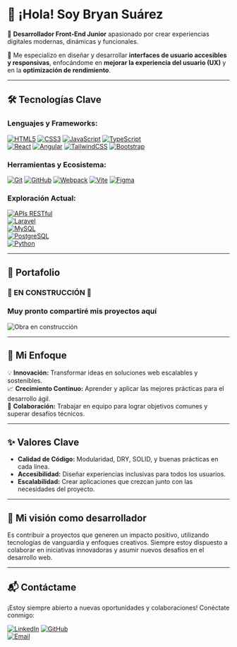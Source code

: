 # 👋 ¡Hola! Soy Bryan Suárez

🚀 **Desarrollador Front-End Junior** apasionado por crear experiencias digitales modernas, dinámicas y funcionales.

🎨 Me especializo en diseñar y desarrollar **interfaces de usuario accesibles y responsivas**, enfocándome en **mejorar la experiencia del usuario (UX)** y en la **optimización de rendimiento**.

---

## 🛠️ Tecnologías Clave

### Lenguajes y Frameworks:

[![HTML5](https://img.shields.io/badge/HTML5-orange?logo=html5)](https://html.spec.whatwg.org/) 
[![CSS3](https://img.shields.io/badge/CSS3-blue?logo=css3)](https://www.w3.org/TR/css3-roadmap/) 
[![JavaScript](https://img.shields.io/badge/JavaScript-yellow?logo=javascript)](https://developer.mozilla.org/en-US/docs/Web/JavaScript) 
[![TypeScript](https://img.shields.io/badge/TypeScript-blue?logo=typescript)](https://www.typescriptlang.org/)  
[![React](https://img.shields.io/badge/React-blue?logo=react)](https://reactjs.org/) 
[![Angular](https://img.shields.io/badge/Angular-red?logo=angular)](https://angular.io/) 
[![TailwindCSS](https://img.shields.io/badge/TailwindCSS-blue?logo=tailwindcss)](https://tailwindcss.com/) 
[![Bootstrap](https://img.shields.io/badge/Bootstrap-purple?logo=bootstrap)](https://getbootstrap.com/)  

### Herramientas y Ecosistema:

[![Git](https://img.shields.io/badge/Git-orange?logo=git)](https://git-scm.com/) 
[![GitHub](https://img.shields.io/badge/GitHub-black?logo=github)](https://github.com/) 
[![Webpack](https://img.shields.io/badge/Webpack-blue?logo=webpack)](https://webpack.js.org/) 
[![Vite](https://img.shields.io/badge/Vite-purple?logo=vite)](https://vitejs.dev/) 
[![Figma](https://img.shields.io/badge/Figma-black?logo=figma)](https://www.figma.com/)

### Exploración Actual:

[![APIs RESTful](https://img.shields.io/badge/APIs%20RESTful-blue?logo=api)](https://restfulapi.net/)  
[![Laravel](https://img.shields.io/badge/Laravel-red?logo=laravel)](https://laravel.com/)  
[![MySQL](https://img.shields.io/badge/MySQL-blue?logo=mysql)](https://www.mysql.com/)  
[![PostgreSQL](https://img.shields.io/badge/PostgreSQL-blue?logo=postgresql)](https://www.postgresql.org/)  
[![Python](https://img.shields.io/badge/Python-blue?logo=python)](https://www.python.org/)  

---

## 📁 Portafolio

### 🚧 EN CONSTRUCCIÓN 🚧
### **Muy pronto compartiré mis proyectos aquí**

![Obra en construcción](https://media.giphy.com/media/3o6Zt481isNVuQI1l6/giphy.gif)

---

## 🎯 Mi Enfoque

💡 **Innovación:** Transformar ideas en soluciones web escalables y sostenibles.  
📈 **Crecimiento Continuo:** Aprender y aplicar las mejores prácticas para el desarrollo ágil.  
🤝 **Colaboración:** Trabajar en equipo para lograr objetivos comunes y superar desafíos técnicos.

---

## ✨ Valores Clave

- **Calidad de Código:** Modularidad, DRY, SOLID, y buenas prácticas en cada línea.
- **Accesibilidad:** Diseñar experiencias inclusivas para todos los usuarios.
- **Escalabilidad:** Crear aplicaciones que crezcan junto con las necesidades del proyecto.

---

## 🎯 Mi visión como desarrollador 
Es contribuir a proyectos que generen un impacto positivo, utilizando tecnologías de vanguardia y enfoques creativos. Siempre estoy dispuesto a colaborar en iniciativas innovadoras y asumir nuevos desafíos en el desarrollo web.

---

## 📬 Contáctame

¡Estoy siempre abierto a nuevas oportunidades y colaboraciones! Conéctate conmigo:

[![LinkedIn](https://img.shields.io/badge/LinkedIn-blue?logo=linkedin)](https://www.linkedin.com/in/bryansuarez1989/)
[![GitHub](https://img.shields.io/badge/GitHub-black?logo=github)](https://github.com/Oconner27)  
[![Email](https://img.shields.io/badge/Email-red?logo=gmail)](mailto:Pronto)
